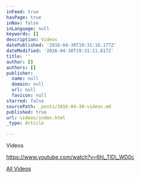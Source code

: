 ```yaml
---
inFeed: true
hasPage: true
inNav: false
inLanguage: null
keywords: []
description: Videos
datePublished: '2016-04-30T19:31:16.177Z'
dateModified: '2016-04-30T19:31:11.617Z'
title: ''
author: []
authors: []
publisher:
  name: null
  domain: null
  url: null
  favicon: null
starred: false
sourcePath: _posts/2016-04-30-videos.md
published: true
url: videos/index.html
_type: Article

---
```

Videos

https://www.youtube.com/watch?v=6h\_TlD\_WD0c

[All Videos][0]

[0]: https://www.youtube.com/user/makevoid/videos